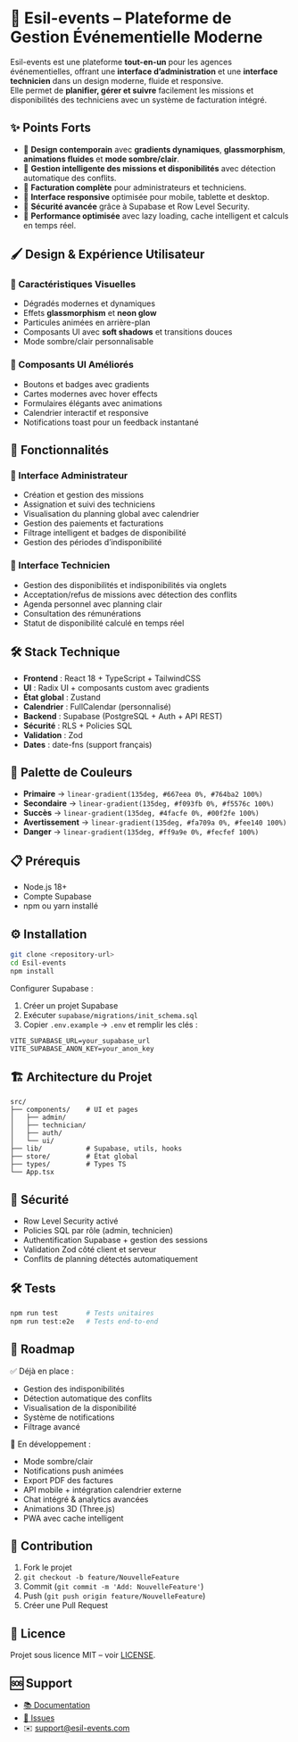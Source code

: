 
# 🎉 Esil-events – Plateforme de Gestion Événementielle Moderne

Esil-events est une plateforme **tout-en-un** pour les agences événementielles, offrant une **interface d’administration** et une **interface technicien** dans un design moderne, fluide et responsive.  
Elle permet de **planifier, gérer et suivre** facilement les missions et disponibilités des techniciens avec un système de facturation intégré.

## ✨ Points Forts

- 🎨 **Design contemporain** avec **gradients dynamiques**, **glassmorphism**, **animations fluides** et **mode sombre/clair**.  
- 📅 **Gestion intelligente des missions et disponibilités** avec détection automatique des conflits.  
- 💼 **Facturation complète** pour administrateurs et techniciens.  
- 📱 **Interface responsive** optimisée pour mobile, tablette et desktop.  
- 🔐 **Sécurité avancée** grâce à Supabase et Row Level Security.  
- 🚀 **Performance optimisée** avec lazy loading, cache intelligent et calculs en temps réel.  

## 🖌️ Design & Expérience Utilisateur

### 🎨 Caractéristiques Visuelles
- Dégradés modernes et dynamiques  
- Effets **glassmorphism** et **neon glow**  
- Particules animées en arrière-plan  
- Composants UI avec **soft shadows** et transitions douces  
- Mode sombre/clair personnalisable  

### 🧩 Composants UI Améliorés
- Boutons et badges avec gradients  
- Cartes modernes avec hover effects  
- Formulaires élégants avec animations  
- Calendrier interactif et responsive  
- Notifications toast pour un feedback instantané  

## 🚀 Fonctionnalités

### 👑 Interface Administrateur
- Création et gestion des missions  
- Assignation et suivi des techniciens  
- Visualisation du planning global avec calendrier  
- Gestion des paiements et facturations  
- Filtrage intelligent et badges de disponibilité  
- Gestion des périodes d’indisponibilité  

### 👷 Interface Technicien
- Gestion des disponibilités et indisponibilités via onglets  
- Acceptation/refus de missions avec détection des conflits  
- Agenda personnel avec planning clair  
- Consultation des rémunérations  
- Statut de disponibilité calculé en temps réel  

## 🛠️ Stack Technique

- **Frontend** : React 18 + TypeScript + TailwindCSS  
- **UI** : Radix UI + composants custom avec gradients  
- **État global** : Zustand  
- **Calendrier** : FullCalendar (personnalisé)  
- **Backend** : Supabase (PostgreSQL + Auth + API REST)  
- **Sécurité** : RLS + Policies SQL  
- **Validation** : Zod  
- **Dates** : date-fns (support français)  

## 🎨 Palette de Couleurs

- **Primaire** → `linear-gradient(135deg, #667eea 0%, #764ba2 100%)`  
- **Secondaire** → `linear-gradient(135deg, #f093fb 0%, #f5576c 100%)`  
- **Succès** → `linear-gradient(135deg, #4facfe 0%, #00f2fe 100%)`  
- **Avertissement** → `linear-gradient(135deg, #fa709a 0%, #fee140 100%)`  
- **Danger** → `linear-gradient(135deg, #ff9a9e 0%, #fecfef 100%)`  

## 📋 Prérequis

- Node.js 18+  
- Compte Supabase  
- npm ou yarn installé  

## ⚙️ Installation

```bash
git clone <repository-url>
cd Esil-events
npm install
```

Configurer Supabase :
1. Créer un projet Supabase  
2. Exécuter `supabase/migrations/init_schema.sql`  
3. Copier `.env.example` → `.env` et remplir les clés :  

```env
VITE_SUPABASE_URL=your_supabase_url
VITE_SUPABASE_ANON_KEY=your_anon_key
```

## 🏗️ Architecture du Projet

```
src/
├── components/    # UI et pages
│   ├── admin/
│   ├── technician/
│   ├── auth/
│   └── ui/
├── lib/           # Supabase, utils, hooks
├── store/         # État global
├── types/         # Types TS
└── App.tsx
```

## 🔐 Sécurité

- Row Level Security activé  
- Policies SQL par rôle (admin, technicien)  
- Authentification Supabase + gestion des sessions  
- Validation Zod côté client et serveur  
- Conflits de planning détectés automatiquement  

## 🛠️ Tests

```bash
npm run test       # Tests unitaires
npm run test:e2e   # Tests end-to-end
```

## 📆 Roadmap

✅ Déjà en place :
- Gestion des indisponibilités  
- Détection automatique des conflits  
- Visualisation de la disponibilité  
- Système de notifications  
- Filtrage avancé  

🚧 En développement :
- Mode sombre/clair  
- Notifications push animées  
- Export PDF des factures  
- API mobile + intégration calendrier externe  
- Chat intégré & analytics avancées  
- Animations 3D (Three.js)  
- PWA avec cache intelligent  

## 🤝 Contribution

1. Fork le projet  
2. `git checkout -b feature/NouvelleFeature`  
3. Commit (`git commit -m 'Add: NouvelleFeature'`)  
4. Push (`git push origin feature/NouvelleFeature`)  
5. Créer une Pull Request  

## 📄 Licence

Projet sous licence MIT – voir [LICENSE](LICENSE).  

## 🆘 Support

- [📚 Documentation](#)  
- [🐛 Issues](#)  
- ✉️ support@esil-events.com  
